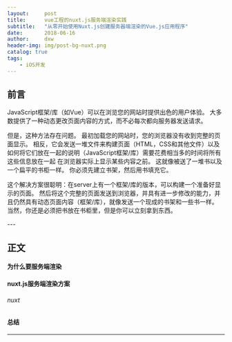 ```yaml
---
layout:     post
title:      vue工程的nuxt.js服务端渲染实践
subtitle:   "从零开始使用Nuxt.js创建服务器端渲染的Vue.js应用程序"
date:       2018-06-16
author:     dxw
header-img: img/post-bg-nuxt.png 
catalog: true
tags:
    - iOS开发
---
```



## 前言
JavaScript框架/库（如Vue）可以在浏览您的网站时提供出色的用户体验。 大多数提供了一种动态更改页面内容的方式，而不必每次都向服务器发送请求。

但是，这种方法存在问题。 最初加载您的网站时，您的浏览器没有收到完整的页面显示。 相反，它会发送一堆文件来构建页面（HTML，CSS和其他文件）以及如何将它们放在一起的说明（JavaScript框架/库）需要花费相当多的时间将所有这些信息放在一起 在浏览器实际上显示某些内容之前。 这就像被送了一堆书以及一个扁平的书柜一样。 你必须先建立书架，然后用书填充它。

这个解决方案很聪明：在server上有一个框架/库的版本，可以构建一个准备好显示的页面。 然后将这个完整的页面发送到浏览器，并具有进一步修改的能力，并且仍然具有动态页面内容（框架/库），就像发送一个现成的书架和一些书一样。 当然，你还是必须把书放在书柜里，但是你可以立刻拿到东西。



<p id = "build"></p>
---

## 正文

#### 为什么要服务端渲染


#### nuxt.js服务端渲染方案

###### nuxt



#### 总结


---




